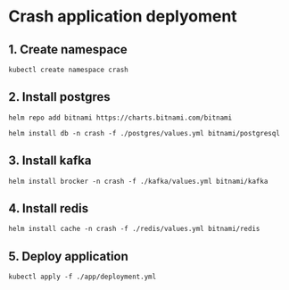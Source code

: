# Crash application deplyoment

## 1. Create namespace

```kubectl create namespace crash```

## 2. Install postgres

```helm repo add bitnami https://charts.bitnami.com/bitnami```

```helm install db -n crash -f ./postgres/values.yml bitnami/postgresql```

## 3. Install kafka

```helm install brocker -n crash -f ./kafka/values.yml bitnami/kafka```

## 4. Install redis

```helm install cache -n crash -f ./redis/values.yml bitnami/redis```

## 5. Deploy application

```kubectl apply -f ./app/deployment.yml```
